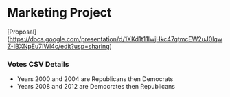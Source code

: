 # Marketing Project

[Proposal] (https://docs.google.com/presentation/d/1XKd1t11IwjHkc47qtmcEW2uJ0lqwZ-IBXNpEu7IWl4c/edit?usp=sharing)

### Votes CSV Details
- Years 2000 and 2004 are Republicans then Democrats
- Years 2008 and 2012 are Democrates then Republicans
